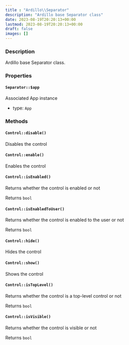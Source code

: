 ```yaml
---
title : "Ardillo\\Separator"
description: "Ardillo base Separator class"
date: 2023-08-19T20:20:13+00:00
lastmod: 2023-08-19T20:20:13+00:00
draft: false
images: []
---
```

### Description

Ardillo base Separator class.

### Properties

#### `Separator::$app`

Associated App instance

 * type: `App`



### Methods

#### `Control::disable()`

Disables the control



#### `Control::enable()`

Enables the control



#### `Control::isEnabled()`

Returns whether the control is enabled or not


Returns `bool`



#### `Control::isEnabledToUser()`

Returns whether the control is enabled to the user or not


Returns `bool`



#### `Control::hide()`

Hides the control



#### `Control::show()`

Shows the control



#### `Control::isTopLevel()`

Returns whether the control is a top-level control or not


Returns `bool`



#### `Control::isVisible()`

Returns whether the control is visible or not


Returns `bool`



